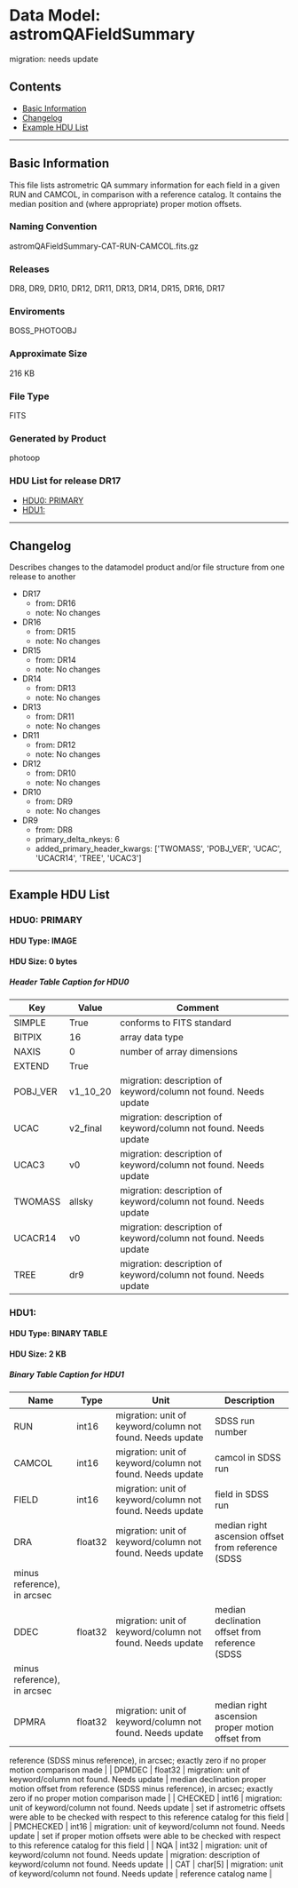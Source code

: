# Data Model: astromQAFieldSummary


migration: needs update


## Contents
- [Basic Information](#basic-information)
- [Changelog](#changelog)
- [Example HDU List](#example-hdu-list)


---

## Basic Information
This file lists astrometric QA
summary information for each field in a given RUN and CAMCOL, in
comparison with a reference catalog. It contains the median position
and (where appropriate) proper motion offsets.

### Naming Convention
astromQAFieldSummary-CAT-RUN-CAMCOL.fits.gz

### Releases
DR8, DR9, DR10, DR12, DR11, DR13, DR14, DR15, DR16, DR17

### Enviroments
BOSS_PHOTOOBJ

### Approximate Size
216 KB

### File Type
FITS

### Generated by Product
photoop

### HDU List for release DR17
  - [HDU0: PRIMARY](#hdu0-primary)
  - [HDU1: ](#hdu1-)


---

## Changelog
Describes changes to the datamodel product and/or file structure from one release to another
 - DR17
   - from: DR16
   - note: No changes
 - DR16
   - from: DR15
   - note: No changes
 - DR15
   - from: DR14
   - note: No changes
 - DR14
   - from: DR13
   - note: No changes
 - DR13
   - from: DR11
   - note: No changes
 - DR11
   - from: DR12
   - note: No changes
 - DR12
   - from: DR10
   - note: No changes
 - DR10
   - from: DR9
   - note: No changes
 - DR9
   - from: DR8
   - primary_delta_nkeys: 6
   - added_primary_header_kwargs: ['TWOMASS', 'POBJ_VER', 'UCAC', 'UCACR14', 'TREE', 'UCAC3']

---
## Example HDU List


### HDU0: PRIMARY


#### HDU Type: IMAGE
#### HDU Size:  0 bytes

##### Header Table Caption for HDU0
Key | Value | Comment | |
| --- | --- | --- | --- |
| SIMPLE | True | conforms to FITS standard |
| BITPIX | 16 | array data type |
| NAXIS | 0 | number of array dimensions |
| EXTEND | True |  |
| POBJ_VER | v1_10_20 | migration: description of keyword/column not found. Needs update |
| UCAC | v2_final | migration: description of keyword/column not found. Needs update |
| UCAC3 | v0 | migration: description of keyword/column not found. Needs update |
| TWOMASS | allsky | migration: description of keyword/column not found. Needs update |
| UCACR14 | v0 | migration: description of keyword/column not found. Needs update |
| TREE | dr9 | migration: description of keyword/column not found. Needs update |



### HDU1: 


#### HDU Type: BINARY TABLE
#### HDU Size:  2 KB

##### Binary Table Caption for HDU1
Name | Type | Unit | Description |
| --- | --- | --- | --- |
 | RUN | int16 | migration: unit of keyword/column not found. Needs update | SDSS run number |
 | CAMCOL | int16 | migration: unit of keyword/column not found. Needs update | camcol in SDSS run |
 | FIELD | int16 | migration: unit of keyword/column not found. Needs update | field in SDSS run |
 | DRA | float32 | migration: unit of keyword/column not found. Needs update | median right ascension offset from reference (SDSS
minus reference), in arcsec |
 | DDEC | float32 | migration: unit of keyword/column not found. Needs update | median declination offset from reference (SDSS
minus reference), in arcsec |
 | DPMRA | float32 | migration: unit of keyword/column not found. Needs update | median right ascension proper motion offset from
reference (SDSS minus reference), in arcsec; exactly zero if no proper
motion comparison made |
 | DPMDEC | float32 | migration: unit of keyword/column not found. Needs update | median declination proper motion offset from
reference (SDSS minus reference), in arcsec; exactly zero if no proper
motion comparison made |
 | CHECKED | int16 | migration: unit of keyword/column not found. Needs update | set if astrometric offsets were able to
be checked with respect to this reference catalog for this field |
 | PMCHECKED | int16 | migration: unit of keyword/column not found. Needs update | set if proper motion offsets were able to
be checked with respect to this reference catalog for this field |
 | NQA | int32 | migration: unit of keyword/column not found. Needs update | migration: description of keyword/column not found. Needs update |
 | CAT | char[5] | migration: unit of keyword/column not found. Needs update | reference catalog name |


